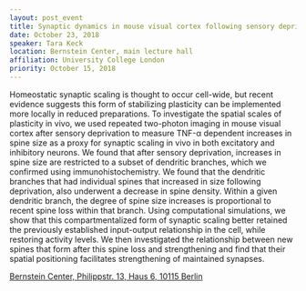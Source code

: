 ```yaml
---
layout: post_event
title: Synaptic dynamics in mouse visual cortex following sensory deprivation
date: October 23, 2018
speaker: Tara Keck
location: Bernstein Center, main lecture hall 
affiliation: University College London
priority: October 15, 2018
---
```


Homeostatic synaptic scaling is thought to occur cell-wide, but recent evidence suggests this form of stabilizing plasticity can be implemented more locally in reduced preparations. To investigate the spatial scales of plasticity in vivo, we used repeated two-photon imaging in mouse visual cortex after sensory deprivation to measure TNF-α dependent increases in spine size as a proxy for synaptic scaling in vivo in both excitatory and inhibitory neurons. We found that after sensory deprivation, increases in spine size are restricted to a subset of dendritic branches, which we confirmed using immunohistochemistry. We found that the dendritic branches that had individual spines that increased in size following deprivation, also underwent a decrease in spine density. Within a given dendritic branch, the degree of spine size increases is proportional to recent spine loss within that branch. Using computational simulations, we show that this compartmentalized form of synaptic scaling better retained the previously established input-output relationship in the cell, while restoring activity levels. We then investigated the relationship between new spines that form after this spine loss and strengthening and find that their spatial positioning facilitates strengthening of maintained synapses.

[Bernstein Center, Philippstr. 13, Haus 6, 10115 Berlin](https://www.bccn-berlin.de/how-to-reach-bccn.html)
